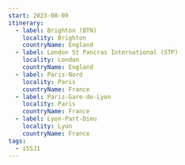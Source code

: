 ```yaml
---
start: 2023-08-09
itinerary:
  - label: Brighton (BTN)
    locality: Brighton
    countryName: England
  - label: London St Pancras International (STP)
    locality: London
    countryName: England
  - label: Paris-Nord
    locality: Paris
    countryName: France
  - label: Paris-Gare-de-Lyon
    locality: Paris
    countryName: France
  - label: Lyon-Part-Dieu
    locality: Lyon
    countryName: France
tags:
  - i5SJ1
---
```

